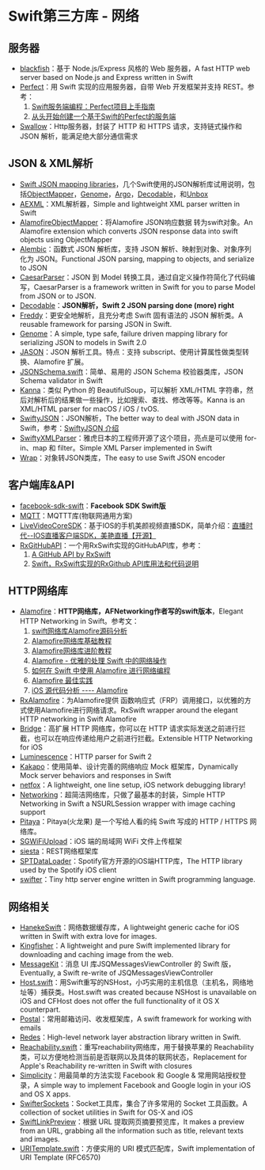 # Swift第三方库 - 网络
## 服务器
- [blackfish][1]：基于 Node.js/Express 风格的 Web 服务器，A fast HTTP web server based on Node.js and Express written in Swift
- [Perfect][2]：用 Swift 实现的应用服务器，自带 Web 开发框架并支持 REST。参考：
	1. [Swift服务端编程：Perfect项目上手指南][3]
	2. [从头开始创建一个基于Swift的Perfect的服务端][4]
- [Swallow][5]：Http服务器，封装了 HTTP 和 HTTPS 请求，支持链式操作和 JSON 解析，能满足绝大部分通信需求

## JSON & XML解析
- [Swift JSON mapping libraries][6]，几个Swift使用的JSON解析库试用说明，包括[ObjectMapper][7]，[Genome][8]，[Argo][9]，[Decodable][10]，和[Unbox][11]
- [AEXML][12]：XML解析器，Simple and lightweight XML parser written in Swift
- [AlamofireObjectMapper][13]：将Alamofire JSON响应数据 转为swift对象。An Alamofire extension which converts JSON response data into swift objects using ObjectMapper
- [Alembic][14]：函数式 JSON 解析库，支持 JSON 解析、映射到对象、对象序列化为 JSON。Functional JSON parsing, mapping to objects, and serialize to JSON
- [CaesarParser][15]：JSON 到 Model 转换工具，通过自定义操作符简化了代码编写，CaesarParser is a framework written in Swift for you to parse Model from JSON or to JSON.
- [Decodable][16]：**JSON解析，Swift 2 JSON parsing done (more) right**
- [Freddy][17]：更安全地解析，且充分考虑 Swift 固有语法的 JSON 解析类。A reusable framework for parsing JSON in Swift.
- [Genome][18]：A simple, type safe, failure driven mapping library for serializing JSON to models in Swift 2.0
- [JASON][19]：JSON 解析工具。特点：支持 subscript、使用计算属性做类型转换、Alamofire 扩展。
- [JSONSchema.swift][20]：简单、易用的 JSON Schema 校验器类库，JSON Schema validator in Swift
- [Kanna][21]：类似 Python 的 BeautifulSoup，可以解析 XML/HTML 字符串，然后对解析后的结果做一些操作，比如搜索、查找、修改等等。Kanna is an XML/HTML parser for macOS / iOS / tvOS.
- [SwiftyJSON][22]：JSON解析，The better way to deal with JSON data in Swift，参考：[SwiftyJSON 介绍][23]
- [SwiftyXMLParser][24]：雅虎日本的工程师开源了这个项目，亮点是可以使用 for-in、map 和 filter。Simple XML Parser implemented in Swift
- [Wrap][25]：对象转JSON类库，The easy to use Swift JSON encoder

## 客户端库&API
- [facebook-sdk-swift][26]：**Facebook SDK Swift版**
- [MQTT][27]：MQTTT库(物联网通用方案)
 - [LiveVideoCoreSDK][28]：基于IOS的手机美颜视频直播SDK，简单介绍：[直播时代--IOS直播客户端SDK，美艳直播【开源】][29]
- [RxGitHubAPI][30]：一个用RxSwift实现的GitHubAPI库，参考：
	1. [A GitHub API by RxSwift][31]
	2. [Swift，RxSwift实现的RxGithub API库用法和代码说明][32]

## HTTP网络库
- [Alamofire][33]：**HTTP网络库，AFNetworking作者写的swift版本**，Elegant HTTP Networking in Swift。参考文：
	1. [swift网络库Alamofire源码分析][34]
	2. [Alamofire网络库基础教程][35]
	3. [Alamofire网络库进阶教程][36]
	4. [Alamofire - 优雅的处理 Swift 中的网络操作][37]
	5. [如何在 Swift 中使用 Alamofire 进行网络编程][38]
	6. [Alamofire 最佳实践][39]
	7. [iOS 源代码分析 ---- Alamofire][40]
- [RxAlamofire][41]：为Alamofire提供 函数响应式（FRP）调用接口，以优雅的方式使用Alamofire进行网络请求。RxSwift wrapper around the elegant HTTP networking in Swift Alamofire
- [Bridge][42]：高扩展 HTTP 网络库，你可以在 HTTP 请求实际发送之前进行拦截，也可以在响应传递给用户之前进行拦截。Extensible HTTP Networking for iOS
- [Luminescence][43]：HTTP parser for Swift 2
- [Kakapo][44]：使用简单、设计完善的网络响应 Mock 框架库，Dynamically Mock server behaviors and responses in Swift
- [netfox][45]：A lightweight, one line setup, iOS network debugging library!
- [Networking][46]：超简洁网络库，只做了最基本的封装，Simple HTTP Networking in Swift a NSURLSession wrapper with image caching support
- [Pitaya][47]：Pitaya(火龙果) 是一个写给人看的纯 Swift 写成的 HTTP / HTTPS 网络库。
- [SGWiFiUpload][48]：iOS 端的局域网 WiFi 文件上传框架
- [siesta][49]：REST网络框架库
- [SPTDataLoader][50]：Spotify官方开源的iOS端HTTP库，The HTTP library used by the Spotify iOS client
- [swifter][51]：Tiny http server engine written in Swift programming language.

## 网络相关
- [HanekeSwift][52]：网络数据缓存库，A lightweight generic cache for iOS written in Swift with extra love for images.
- [Kingfisher][53]：A lightweight and pure Swift implemented library for downloading and caching image from the web.
- [MessageKit][54]：消息 UI 库JSQMessagesViewController 的 Swift 版，Eventually, a Swift re-write of JSQMessagesViewController
- [Host.swift][55]：用Swift重写的NSHost，小巧实用的主机信息（主机名，网络地址等）捕获类。Host.swift was created because NSHost is unavailable on iOS and CFHost does not offer the full functionality of it OS X counterpart.
- [Postal][56]：常用邮箱访问、收发框架库，A swift framework for working with emails
- [Redes][57]：High-level network layer abstraction library written in Swift.
- [Reachability.swift][58]：重写reachability网络库，用于替换苹果的 Reachability 类，可以方便地检测当前是否联网以及具体的联网状态，Replacement for Apple's Reachability re-written in Swift with closures
- [Simplicity][59]：用最简单的方法实现 Facebook 和 Google & 常用网站授权登录，A simple way to implement Facebook and Google login in your iOS and OS X apps.
- [SwifterSockets][60]：Socket工具库，集合了许多常用的 Socket 工具函数。A collection of socket utilities in Swift for OS-X and iOS
- [SwiftLinkPreview][61]：根据 URL 提取网页摘要预览库，It makes a preview from an URL, grabbing all the information such as title, relevant texts and images.
- [URITemplate.swift][62]：方便实用的 URI 模式匹配库，Swift implementation of URI Template (RFC6570)

[1]:	https://github.com/elliottminns/blackfish "blackfish"
[2]:	https://github.com/PerfectlySoft/Perfect "Perfect"
[3]:	http://mp.weixin.qq.com/s?__biz=MzA3ODg4MDk0Ng==&mid=402331193&idx=1&sn=dc07b803ef9377965f5a5092cc37ccab#rd
[4]:	http://www.jianshu.com/p/a4741a89f679 "从头开始创建一个基于Swift的Perfect的服务端"
[5]:	https://github.com/TheHolyGrail/Swallow "Swallow"
[6]:	http://alejandromp.com/blog/2015/10/28/swift-json-mapping-libraries/
[7]:	https://github.com/Hearst-DD/ObjectMapper "ObjectMapper"
[8]:	https://github.com/LoganWright/Genome "Genome"
[9]:	https://github.com/thoughtbot/Argo "Argo"
[10]:	https://github.com/Anviking/Decodable "Decodable"
[11]:	https://github.com/JohnSundell/Unbox "Unbox"
[12]:	https://github.com/tadija/AEXML
[13]:	https://github.com/tristanhimmelman/AlamofireObjectMapper "AlamofireObjectMapper"
[14]:	https://github.com/ra1028/Alembic "Alembic"
[15]:	https://github.com/lancy/CaesarParser "CaesarParser"
[16]:	https://github.com/Anviking/Decodable "Decodable"
[17]:	https://github.com/bignerdranch/Freddy "Freddy"
[18]:	https://github.com/LoganWright/Genome "Genome"
[19]:	https://github.com/delba/JASON "JASON"
[20]:	https://github.com/kylef/JSONSchema.swift "JSONSchema.swift"
[21]:	https://github.com/tid-kijyun/Kanna "Kanna"
[22]:	https://github.com/SwiftyJSON/SwiftyJSON "SwiftyJSON"
[23]:	http://tangplin.github.io/swiftyjson/ "SwiftyJSON 介绍"
[24]:	https://github.com/yahoojapan/SwiftyXMLParser "SwiftyXMLParser"
[25]:	https://github.com/JohnSundell/Wrap "Wrap"
[26]:	https://github.com/facebook/facebook-sdk-swift "facebook-sdk-swift"
[27]:	https://github.com/iachievedit/MQTT "MQTT"
[28]:	https://github.com/runner365/LiveVideoCoreSDK "LiveVideoCoreSDK"
[29]:	http://www.cnblogs.com/runner42/p/5241407.html "直播时代--IOS直播客户端SDK，美艳直播【开源】"
[30]:	https://github.com/FengDeng/RxGitHubAPI "RxGitHubAPI"
[31]:	http://fengdeng.github.io/blog/2016/01/29/a-github-api-by-rxswift/ "A GitHub API by RxSwift"
[32]:	http://fengdeng.github.io/blog/2016/01/31/rxgithub-apiku-yong-fa-he-dai-ma-shuo-ming/ "Swift，RxSwift实现的RxGithub API库用法和代码说明"
[33]:	https://github.com/Alamofire/Alamofire
[34]:	http://www.ethanwhy.com/2015/11/16/swift-alamofire-analyse/ "swift网络库Alamofire源码分析"
[35]:	http://www.jianshu.com/p/f1208b5e42d9 "Alamofire网络库基础教程"
[36]:	http://www.jianshu.com/p/30599f64a09c "Alamofire网络库进阶教程"
[37]:	http://swiftcafe.io/2015/12/14/alamofire/ "Alamofire - 优雅的处理 Swift 中的网络操作"
[38]:	http://swift.gg/2015/12/22/alamofire-beginner-guide/ "如何在 Swift 中使用 Alamofire 进行网络编程"
[39]:	https://github.com/ipader/SwiftGuide/wiki/Alamofire%20%E6%9C%80%E4%BD%B3%E5%AE%9E%E8%B7%B5 "Alamofire 最佳实践"
[40]:	http://draveness.me/ios-yuan-dai-ma-fen-xi-alamofire/
[41]:	https://github.com/RxSwiftCommunity/RxAlamofire "RxAlamofire"
[42]:	https://github.com/rawrjustin/Bridge "Bridge"
[43]:	https://github.com/Zewo/Luminescence "Luminescence"
[44]:	https://github.com/devlucky/Kakapo "Kakapo"
[45]:	https://github.com/kasketis/netfox "netfox"
[46]:	https://github.com/3lvis/Networking "Networking"
[47]:	https://github.com/johnlui/Pitaya "Pitaya"
[48]:	https://github.com/Soulghost/SGWiFiUpload "SGWiFiUpload"
[49]:	https://github.com/bustoutsolutions/siesta "siesta"
[50]:	https://github.com/spotify/SPTDataLoader "SPTDataLoader"
[51]:	https://github.com/glock45/swifter "swifter"
[52]:	https://github.com/Haneke/HanekeSwift "HanekeSwift"
[53]:	https://github.com/onevcat/Kingfisher "Kingfisher"
[54]:	https://github.com/MessageKit/MessageKit "MessageKit"
[55]:	https://github.com/rjstelling/Host.swift "Host.swift"
[56]:	https://github.com/snipsco/Postal "Postal"
[57]:	https://github.com/cuzv/Redes "Redes"
[58]:	https://github.com/ashleymills/Reachability.swift "Reachability.swift"
[59]:	https://github.com/SimplicityMobile/Simplicity "Simplicity"
[60]:	https://github.com/Swiftrien/SwifterSockets "SwifterSockets"
[61]:	https://github.com/LeonardoCardoso/SwiftLinkPreview "SwiftLinkPreview"
[62]:	https://github.com/kylef/URITemplate.swift "URITemplate.swift"